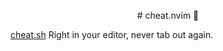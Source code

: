 <p align="center">
    # cheat.nvim 📝
</p>

[cheat.sh](https://cheat.sh/) Right in your editor, never tab out again.
